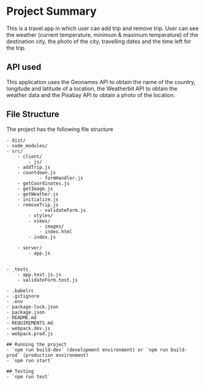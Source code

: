 # Project Summary

This is a travel app in which user can add trip and remove trip. User can see the weather (current temperature, minimum & maximum temperature) of the destination city, the photo of the city, travelling dates and the time left for the trip.

## API used
This application uses the Geonames API to obtain the name of the country, longitude and latitude of a location, the Weatherbit API to obtain the weather data and the Pixabay API to obtain a photo of the location.



## File Structure
The project has the following file structure
    
    - dist/
    - node_modules/ 
    - src/
        - client/
            - js/
		- addTrip.js
		- countdown.js
                - formHandler.js
		- getCoordinates.js
		- getImage.js
		- getWeather.js
		- initialize.js
		- removeTrip.js
                - validateForm.js
            - styles/
            - views/
                - images/
                - index.html
            - index.js
        
        - server/ 
            - app.js
            

    - _tests_
        - app.test.js.js
        - validateForm.test.js
    
    - .babelrc
    - .gitignore
    - .env
    - package-lock.json
    - package.json
    - README.md
    - REQUIREMENTS.md
    - webpack.dev.js
    - webpack.prod.js



```
## Running the project
- `npm run build-dev` (development environment) or `npm run build-prod` (production environment)
- `npm run start`

## Testing
- `npm run test`
